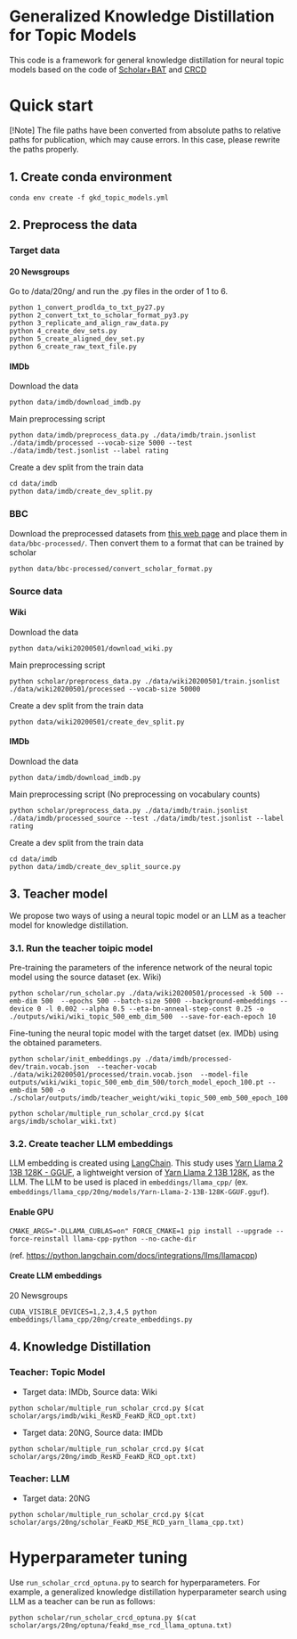 # Generalized Knowledge Distillation for Topic Models

This code is a framework for general knowledge distillation for neural topic models based on the code of [Scholar+BAT](https://github.com/ahoho/kd-topic-models) and [CRCD](https://github.com/Lechatelia/CRCD)

# Quick start
[!Note]
The file paths have been converted from absolute paths to relative paths for publication, which may cause errors. In this case, please rewrite the paths properly.

## 1. Create conda environment
```
conda env create -f gkd_topic_models.yml
```
## 2. Preprocess the data

### Target data
#### 20 Newsgroups
Go to /data/20ng/ and run the .py files in the order of 1 to 6.
```
python 1_convert_prodlda_to_txt_py27.py
python 2_convert_txt_to_scholar_format_py3.py
python 3_replicate_and_align_raw_data.py
python 4_create_dev_sets.py
python 5_create_aligned_dev_set.py
python 6_create_raw_text_file.py
```

#### IMDb
Download the data
```
python data/imdb/download_imdb.py
```
Main preprocessing script
```
python data/imdb/preprocess_data.py ./data/imdb/train.jsonlist ./data/imdb/processed --vocab-size 5000 --test ./data/imdb/test.jsonlist --label rating
```
Create a dev split from the train data
```
cd data/imdb
python data/imdb/create_dev_split.py
```

### BBC
Download the preprocessed datasets from [this web page](http://mlg.ucd.ie/datasets/bbc.html) and place them in `data/bbc-processed/`. Then convert them to a format that can be trained by scholar
```
python data/bbc-processed/convert_scholar_format.py
```

### Source data

#### Wiki
Download the data
```
python data/wiki20200501/download_wiki.py
```
Main preprocessing script
```
python scholar/preprocess_data.py ./data/wiki20200501/train.jsonlist ./data/wiki20200501/processed --vocab-size 50000
```
Create a dev split from the train data
```
python data/wiki20200501/create_dev_split.py
```

#### IMDb
Download the data
```
python data/imdb/download_imdb.py
```
Main preprocessing script (No preprocessing on vocabulary counts)
```
python scholar/preprocess_data.py ./data/imdb/train.jsonlist ./data/imdb/processed_source --test ./data/imdb/test.jsonlist --label rating
```
Create a dev split from the train data
```
cd data/imdb
python data/imdb/create_dev_split_source.py
```


## 3. Teacher model
We propose two ways of using a neural topic model or an LLM as a teacher model for knowledge distillation.
### 3.1.  Run the teacher toipic model
Pre-training the parameters of the inference network of the neural topic model using the source dataset (ex. Wiki)

```
python scholar/run_scholar.py ./data/wiki20200501/processed -k 500 --emb-dim 500  --epochs 500 --batch-size 5000 --background-embeddings --device 0 -l 0.002 --alpha 0.5 --eta-bn-anneal-step-const 0.25 -o ./outputs/wiki/wiki_topic_500_emb_dim_500  --save-for-each-epoch 10 
```

Fine-tuning the neural topic model with the target datset (ex. IMDb) using the obtained parameters.

```
python scholar/init_embeddings.py ./data/imdb/processed-dev/train.vocab.json  --teacher-vocab ./data/wiki20200501/processed/train.vocab.json  --model-file outputs/wiki/wiki_topic_500_emb_dim_500/torch_model_epoch_100.pt --emb-dim 500 -o ./scholar/outputs/imdb/teacher_weight/wiki_topic_500_emb_500_epoch_100
```

```
python scholar/multiple_run_scholar_crcd.py $(cat args/imdb/scholar_wiki.txt)
```

### 3.2. Create teacher LLM embeddings 
LLM embedding is created using [LangChain](https://python.langchain.com/docs/integrations/text_embedding/llamacpp). This study uses [Yarn Llama 2 13B 128K - GGUF](https://huggingface.co/TheBloke/Yarn-Llama-2-13B-128K-GGUF), a lightweight version of [Yarn Llama 2 13B 128K](https://huggingface.co/NousResearch/Yarn-Llama-2-13b-128k), as the LLM. The LLM to be used is placed in `embeddings/llama_cpp/` (ex. `embeddings/llama_cpp/20ng/models/Yarn-Llama-2-13B-128K-GGUF.gguf`).
#### Enable GPU
```
CMAKE_ARGS="-DLLAMA_CUBLAS=on" FORCE_CMAKE=1 pip install --upgrade --force-reinstall llama-cpp-python --no-cache-dir
```
(ref. https://python.langchain.com/docs/integrations/llms/llamacpp)

#### Create LLM embeddings
20 Newsgroups
```
CUDA_VISIBLE_DEVICES=1,2,3,4,5 python embeddings/llama_cpp/20ng/create_embeddings.py 
```

## 4. Knowledge Distillation 

### Teacher: Topic Model
- Target data: IMDb, Source data: Wiki
```
python scholar/multiple_run_scholar_crcd.py $(cat scholar/args/imdb/wiki_ResKD_FeaKD_RCD_opt.txt)
```
- Target data: 20NG, Source data: IMDb
```
python scholar/multiple_run_scholar_crcd.py $(cat scholar/args/20ng/imdb_ResKD_FeaKD_RCD_opt.txt)
```

### Teacher: LLM
- Target data: 20NG
```
python scholar/multiple_run_scholar_crcd.py $(cat scholar/args/20ng/scholar_FeaKD_MSE_RCD_yarn_llama_cpp.txt)
```

# Hyperparameter tuning
Use `run_scholar_crcd_optuna.py` to search for hyperparameters. For example, a generalized knowledge distillation hyperparameter search using LLM as a teacher can be run as follows:
```
python scholar/run_scholar_crcd_optuna.py $(cat scholar/args/20ng/optuna/feakd_mse_rcd_llama_optuna.txt)
```